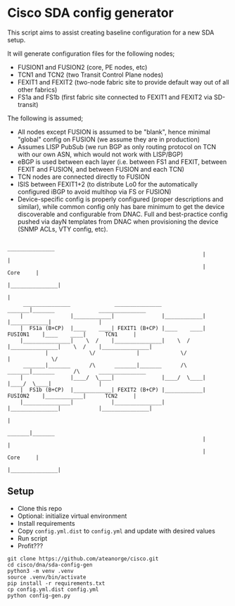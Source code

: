 # Cisco SDA config generator
This script aims to assist creating baseline configuration for a new SDA setup.

It will generate configuration files for the following nodes;

 * FUSION1 and FUSION2 (core, PE nodes, etc)
 * TCN1 and TCN2 (two Transit Control Plane nodes)
 * FEXIT1 and FEXIT2 (two-node fabric site to provide default way out of all other fabrics)
 * FS1a and FS1b (first fabric site connected to FEXIT1 and FEXIT2 via SD-transit)

The following is assumed;

 * All nodes except FUSION is assumed to be "blank", hence minimal "global" config on FUSION (we assume they are in production)
 * Assumes LISP PubSub (we run BGP as only routing protocol on TCN with our own ASN, which would not work with LISP/BGP)
 * eBGP is used between each layer (i.e. between FS1 and FEXIT, between FEXIT and FUSION, and between FUSION and each TCN)
 * TCN nodes are connected directly to FUSION
 * ISIS between FEXIT1+2 (to distribute Lo0 for the automatically configured iBGP to avoid multihop via FS or FUSION)
 * Device-specific config is properly configured (proper descriptions and similar), while common config only has bare minimum to get the device discoverable and configurable from DNAC. Full and best-practice config pushed via dayN templates from DNAC when provisioning the device (SNMP ACLs, VTY config, etc).

```
                                                               _______________ 
                                                              |               |
                                                              |      Core     |
                                                              |_______________|
                                                                      |
     _______________              _______________              _______|_______              _______________
    |               |____________|               |____________|               |____________|               |
    |  FS1a (B+CP)  |____    ____| FEXIT1 (B+CP) |____    ____|    FUSION1    |____    ____|      TCN1     |
    |_______________|    \  /    |_______________|    \  /    |_______________|    \  /    |_______________|
            |             \/             |             \/             |             \/            
     _______|_______      /\      _______|_______      /\      _______|_______      /\      _______________
    |               |____/  \____|               |____/  \____|               |____/  \____|               |
    |  FS1b (B+CP)  |____________| FEXIT2 (B+CP) |____________|    FUSION2    |____________|      TCN2     |
    |_______________|            |_______________|            |_______________|            |_______________|
                                                                      |
                                                               _______|_______ 
                                                              |               |
                                                              |      Core     |
                                                              |_______________|

```

## Setup
 * Clone this repo
 * Optional: initialize virtual environment
 * Install requirements
 * Copy `config.yml.dist` to `config.yml` and update with desired values
 * Run script
 * Profit???

```
git clone https://github.com/ateanorge/cisco.git
cd cisco/dna/sda-config-gen
python3 -m venv .venv
source .venv/bin/activate
pip install -r requirements.txt
cp config.yml.dist config.yml
python config-gen.py
```
